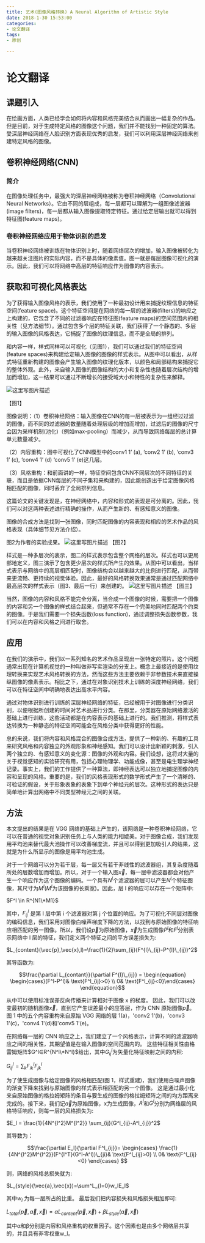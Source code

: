 ```yaml
---
title: 艺术(图像风格转换) A Neural Algorithm of Artistic Style
date: 2018-1-30 15:53:00
categories: 
- 论文翻译
tags:
- 原创

---
```


		
# 论文翻译

## 课题引入

在绘画方面，人类已经学会如何将内容和风格完美结合从而画出一幅复杂的作品。但是目前，对于生成特定风格的图像这个问题，我们并不能找到一种固定的算法。受深层神经网络在人脸识别方面表现优秀的启发，我们可以利用深层神经网络来创建特定风格的图像。

## 卷积神经网络(CNN)

### 简介

在图像处理任务中，最强大的深层神经网络被称为卷积神经网络（Convolutional Neural Networks）。它由不同的层组成，每一层都可以理解为一组图像滤波器(image filters)，每一层都从输入图像提取特定特征。通过给定层输出就可以得到特征图(feature maps)。

### 卷积神经网络应用于物体识别的启发

当卷积神经网络被训练在物体识别上时，随着网络层次的增加，输入图像被转化为越来越关注图片的实际内容，而不是具体的像素值。图一就是每层图像可视化的演示。因此，我们可以将网络中高层的特征响应作为图像的内容表示。

## 获取和可视化风格表达

为了获得输入图像风格的表示，我们使用了一种最初设计用来捕捉纹理信息的特征空间(feature space)。这个特征空间是在网络的每一层的滤波器(filters)的响应之上构建的，它包含了不同的过滤器响应在特征图(feature maps)的空间范围内的相关性（见方法细节）。通过包含多个层的特征关联，我们获得了一个静态的、多层的输入图像的风格表达，它捕捉了图像的纹理信息，而不是全局的排列。

和内容一样，样式同样可以可视化（见图1），我们可以通过我们的特征空间(feature spaces)来构建给定输入图像的图像的样式表示。从图中可以看出，从样式特征重新构建的图像会产生输入图像的纹理化版本，以颜色和局部结构来捕捉它的整体外观。此外，来自输入图像的图像结构的大小和复杂性也随着层次结构的增加而增加，这一结果可以通过不断增长的接受域大小和特性的复杂性来解释。

![这里写图片描述](http://img.blog.csdn.net/20180130122303448?watermark/2/text/aHR0cDovL2Jsb2cuY3Nkbi5uZXQvcXFfMzYyODU4Nzk=/font/5a6L5L2T/fontsize/400/fill/I0JBQkFCMA==/dissolve/70/gravity/SouthEast)

【图1】

图像说明：（1）卷积神经网络：输入图像在CNN的每一层被表示为一组经过过滤的图像，而不同的过滤器的数量随着处理层级的增加而增加，过滤后的图像的尺寸会因为采样机制(池化)（例如max-pooling）而减少，从而导致网络每层的总计算单元数量减少。

（2）内容重构：图中可视化了CNN模型中的conv1 1’ (a), ‘conv2 1’ (b), ‘conv3 1’ (c), ‘conv4 1’ (d) ‘conv5 1’ (e)这几层。

（3）风格重构：和前面讲的一样，特征空间包含CNN不同层次的不同特征的关联，而且是依据CNN每层的不同子集和来构建的，因此能创造出于给定图像风格相匹配的图像，同时丢弃了全局排列信息。



这篇论文的关键发现是，在神经网络中，内容和形式的表现是可分离的。因此，我们可以对这两种表述进行精确的操作，从而产生新的、有感知意义的图像。

图像的合成方法是找到一张图像，同时匹配图像的内容表现和相应的艺术作品的风格表现（具体细节见方法介绍）。

图2为作者的实验成果。
![这里写图片描述](http://img.blog.csdn.net/20180130122409055?watermark/2/text/aHR0cDovL2Jsb2cuY3Nkbi5uZXQvcXFfMzYyODU4Nzk=/font/5a6L5L2T/fontsize/400/fill/I0JBQkFCMA==/dissolve/70/gravity/SouthEast)
【图2】

样式是一种多层次的表示，图二的样式表示包含整个网络的层次。样式也可以更局部地定义，图三演示了包含更少层次的样式所产生的效果。从图中可以看出，当样式表示与网络中的高层相匹配时，图像结构会以越来越大的比例进行匹配，从而带来更流畅、更持续的视觉体验。因此，最好的风格转换效果通常是通过匹配网络中最高层次的样式表示（图3、最后一行）来创建的。
![这里写图片描述](http://img.blog.csdn.net/20180130122648816?watermark/2/text/aHR0cDovL2Jsb2cuY3Nkbi5uZXQvcXFfMzYyODU4Nzk=/font/5a6L5L2T/fontsize/400/fill/I0JBQkFCMA==/dissolve/70/gravity/SouthEast)
【图三】

当然，图像的内容和风格不能完全分离，当合成一个图像的时候，需要把一个图像的内容和另一个图像的样式结合起来，但通常不存在一个完美地同时匹配两个约束的图像。于是我们需要一个损失函数(loss function)，通过调整损失函数参数，我们可以在内容和风格之间进行取舍。

## 应用

在我们的演示中，我们以一系列知名的艺术作品呈现出一张特定的照片。这个问题通常出现在计算机视觉的一种叫做非写实渲染的分支上。概念上最接近的是使用纹理转换来实现艺术风格转换的方法，然而这些方法主要依赖于非参数技术来直接操纵图像的像素表示。相比之下，通过在对象识别技术上训练的深度神经网络，我们可以在特征空间中明确地表达出高水平内容。

通过对物体识别进行训练的深层神经网络的特征，已经被用于对图像进行分类识别，以便根据所创建的时间对艺术品进行分类。在那里，分类器在原始网络激活的基础上进行训练，这些活动都是在内容表示的基础上进行的。我们推测，将样式表达转换为一种静态的特征空间可能会在风格分类中获得更好的性能。

总的来说，我们将内容和风格混合的图像合成方法，提供了一种新的、有趣的工具来研究风格和内容独立的外观形象和神经感知。我们可以设计出新颖的刺激，引入两个独立的、有感知意义的变化源：图像的外观和内容。我们设想，这将对大量的关于视觉感知的实验研究有用，包括心理物理学、功能成像，甚至是电生理学神经记录。事实上，我们的工作提供了一种算法，即神经表达可以独立地捕捉图像的内容和呈现的风格。重要的是，我们的风格表现形式的数学形式产生了一个清晰的、可验证的假设，关于形象表象的表象下到单个神经元的层次。这种形式的表达只是简单地计算出网络中不同类型神经元之间的关联。

## 方法

本文提出的结果是在 VGG 网络的基础上产生的，该网络是一种卷积神经网络，它可以在普通的视觉对象识别任务上与人类的能力相媲美。对于图像合成，我们发现用平均池来替代最大池操作可以改善梯度流，并且可以得到更加吸引人的结果，这就是为什么所显示的图像是用平均池生成。

对于一个网络可以分为若干层，每一层又有若干非线性的滤波器组，其复杂度随着所处的层数增加而增加。所以，对于一个输入图$\vec{x}$，每一层中滤波器都会对他产生一个响应作为这个图像的编码。一个具有$N^l$个滤波器的层可以产生$N^l$个特征图像，其尺寸为$M^l$($M^l$为该图像的长乘宽)。因此，层 l 的响应可以存在一个矩阵中:

$F^l \in R^{N1\*M1}$

其中，$F^l_{ij}$ 是第 l 层中第 i 个滤波器对第 j 个位置的响应。为了可视化不同层对图像的编码信息，我们采用对图像白噪声梯度下降的方法，以找到与原始图像的特征响应相匹配的另一图像。所以，我们设$\vec{p}$为原始图像，$\vec{x}$为生成图像$P^l$和$F^l$分别表示网络中 l 层的特征，我们定义两个特征之间的平方误差损失为:

$L_{content}(\vec{p},\vec{x},l)=\frac{1}{2}\sum_{ij}(F^{l}\_{ij}-P^{l}\_{ij})^2$

其导函数为:

$$\frac{\partial L_{contant}}{\partial F^{l}\_{ij}} = \begin{equation} \begin{cases}(F^l-P^l)& \text{F^l_{ij}>0} \\ 0& \text{F^l_{ij}<0}\end{cases} \end{equation}$$

从中可以使用标准误差反向传播来计算相对于图像 x 的梯度。 因此，我们可以改变最初的随机图像$\vec{x}$，直到它产生误差最小的应答层，作为 CNN 原始图像$\vec{p}$。图 1 中的五个内容重构来自原始 VGG 网络的层 1(a)，'conv2 1'(b)，'conv3 1'(c)，'conv4 1'(d)和'conv5 1'(e)。

在网络每一层的 CNN 响应之上，我们建立了一个风格表示，计算不同的滤波器响应之间的相关性，其期望值是在输入图像的空间范围内的。 这些特征相关性由格雷姆矩阵$G^l∈R^{N^l\*N^l}$给出，其中$G^l_{ij}$为矢量化特征映射之间的内积:

$G^l_{ij}=\sum_k F^l_{ik} F^l_{jk}$

为了使生成图像与给定图像的风格相匹配(图 1，样式重建)，我们使用白噪声图像的渐变下降来找到与原始图像的样式表示相匹配的另一个图像。 这是通过最小化来自原始图像的格拉姆矩阵的条目与要生成的图像的格拉姆矩阵之间的均方距离来完成的。接下来，我们记$\vec{a}$为原始图像，x为生成图像，$A^l$和$G^l$分别为网络层的风格特征响应，则每一层的风格损失为:

$E_l = \frac{1}{4N^{l^2}M^{l^2}} \sum_{ij}(G^l_{ij}-A^l_{ij})^2$

其导数为：

$$\frac{\partial E_l}{\partial F^l_{ij}}= \begin{cases} \frac{1}{4N^{l^2}M^{l^2}}(F^{l^T}(G^l-A^l))\_{ji}& \text{F^l_{ij}>0} \\ 0& \text{F^l_{ij}<0} \end{cases} $$

则，网络的风格总损失就为:			

$L_{style}(\vec{a},\vec{x})=\sum^L_{l=0}w_lE_l$

其中$w_l$ 为每一层所占的比重。
最后我们把内容损失和风格损失相加即可:

$L_{total}(\vec{p},\vec{a},\vec{x})=\alpha L_{content}(\vec{p},\vec{x}) + \beta L_{style}(\vec{a},\vec{x})$

其中α和β分别是内容和风格重构的权重因子。这个因素也是由多个网络层共享的，并且具有非零权重w_l。
